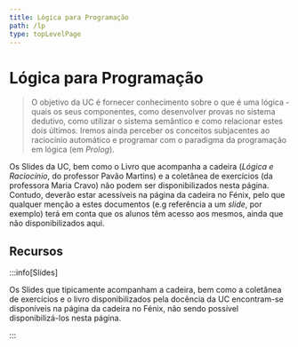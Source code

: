 ```yaml
---
title: Lógica para Programação
path: /lp
type: topLevelPage
---
```


# Lógica para Programação

> O objetivo da UC é fornecer conhecimento sobre o que é uma lógica - quais os seus componentes, como desenvolver provas no sistema dedutivo, como utilizar o sistema semântico e como relacionar estes dois últimos. Iremos ainda perceber os conceitos subjacentes ao raciocínio automático e programar com o paradigma da programação em lógica (em _Prolog_).

Os Slides da UC, bem como o Livro que acompanha a cadeira (_Lógica e Raciocínio_, do professor Pavão Martins) e a coletânea de exercícios (da professora Maria Cravo) não podem ser disponibilizados nesta página. Contudo, deverão estar acessíveis na página da cadeira no Fénix, pelo que qualquer menção a estes documentos (e.g referência a um _slide_, por exemplo) terá em conta que os alunos têm acesso aos mesmos, ainda que não disponibilizados aqui.

## Recursos

:::info[Slides]

Os Slides que tipicamente acompanham a cadeira, bem como a coletânea de exercícios e o livro disponibilizados pela docência da UC encontram-se disponíveis na página da cadeira no Fénix, não sendo possível disponibilizá-los nesta página.

:::
